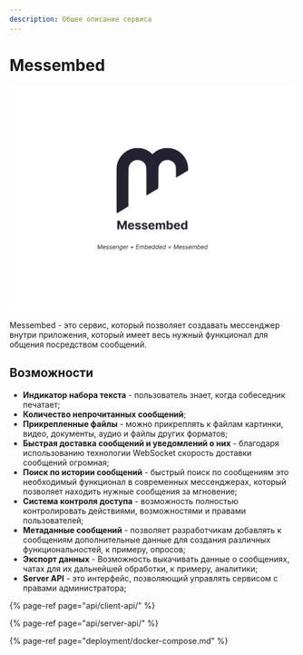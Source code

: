 ```yaml
---
description: Общее описание сервиса
---
```


# Messembed

![](.gitbook/assets/image.png)

Messembed - это сервис, который позволяет создавать мессенджер внутри приложения, который имеет весь нужный функционал для общения посредством сообщений.

## Возможности

* **Индикатор набора текста** - пользователь знает, когда собеседник печатает;
* **Количество непрочитанных сообщений**;
* **Прикрепленные файлы** - можно прикреплять к файлам картинки, видео, документы, аудио и файлы других форматов;
* **Быстрая доставка сообщений и уведомлений о них** - благодаря использованию технологии WebSocket скорость доставки сообщений огромная;
* **Поиск по истории сообщений** - быстрый поиск по сообщениям это необходимый функционал в современных мессенджерах, который позволяет находить нужные сообщения за мгновение;
* **Система контроля доступа** - возможность полностью контролировать действиями, возможностями и правами пользователей;
* **Метаданные сообщений** - позволяет разработчикам добавлять к сообщениям дополнительные данные для создания различных функциональностей, к примеру, опросов;
* **Экспорт данных** - Возможность выкачивать данные о сообщениях, чатах для их дальнейшей обработки, к примеру, аналитики;
* **Server API** - это интерфейс, позволяющий управлять сервисом с правами администратора;

{% page-ref page="api/client-api/" %}

{% page-ref page="api/server-api/" %}

{% page-ref page="deployment/docker-compose.md" %}



